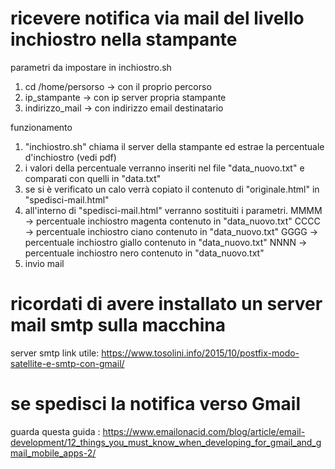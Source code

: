 # ricevere notifica via mail del livello inchiostro nella stampante

parametri da impostare in inchiostro.sh
1) cd /home/persorso -> con il proprio percorso 
2) ip_stampante -> con ip server propria stampante
3) indirizzo_mail -> con indirizzo email destinatario 

funzionamento
1) "inchiostro.sh" chiama il server della stampante ed estrae la percentuale d'inchiostro (vedi pdf)
2) i valori della percentuale verranno inseriti nel file "data_nuovo.txt" e comparati con quelli in "data.txt"
3) se si è verificato un calo verrà copiato il contenuto di "originale.html" in "spedisci-mail.html" 
4) all'interno di "spedisci-mail.html" verranno sostituiti i parametri. 
  MMMM -> percentuale inchiostro magenta contenuto in "data_nuovo.txt"
  CCCC -> percentuale inchiostro ciano contenuto in "data_nuovo.txt"
  GGGG -> percentuale inchiostro giallo contenuto in "data_nuovo.txt"
  NNNN -> percentuale inchiostro nero contenuto in "data_nuovo.txt"
 5) invio mail

# ricordati di avere installato un server mail smtp sulla macchina 
server smtp link utile: https://www.tosolini.info/2015/10/postfix-modo-satellite-e-smtp-con-gmail/


# se spedisci la notifica verso Gmail  
guarda questa guida : https://www.emailonacid.com/blog/article/email-development/12_things_you_must_know_when_developing_for_gmail_and_gmail_mobile_apps-2/
